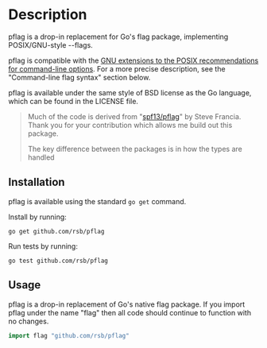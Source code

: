 # Description
pflag is a drop-in replacement for Go's flag package, implementing
POSIX/GNU-style --flags.

pflag is compatible with the [GNU extensions to the POSIX recommendations
for command-line options][1]. For a more precise description, see the
"Command-line flag syntax" section below.

[1]: http://www.gnu.org/software/libc/manual/html_node/Argument-Syntax.html

pflag is available under the same style of BSD license as the Go language,
which can be found in the LICENSE file.


> Much of the code is derived from "[spf13/pflag](https://github.com/spf13/pflag)" by Steve Francia. Thank you 
> for your contribution which allows me build out this package.
> 
> The key difference between the packages is in how the types are handled


## Installation

pflag is available using the standard `go get` command.

Install by running:

    go get github.com/rsb/pflag

Run tests by running:

    go test github.com/rsb/pflag

## Usage

pflag is a drop-in replacement of Go's native flag package. If you import
pflag under the name "flag" then all code should continue to function
with no changes.

``` go
import flag "github.com/rsb/pflag"
```
